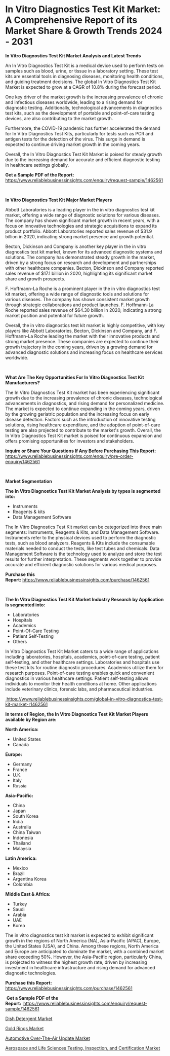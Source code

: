 <p><h1>In Vitro Diagnostics Test Kit Market: A Comprehensive Report of its Market Share & Growth Trends 2024 - 2031</h1></p><p><strong>In Vitro Diagnostics Test Kit Market Analysis and Latest Trends</strong></p>
<p><p>An In Vitro Diagnostics Test Kit is a medical device used to perform tests on samples such as blood, urine, or tissue in a laboratory setting. These test kits are essential tools in diagnosing diseases, monitoring health conditions, and guiding treatment decisions. The global In Vitro Diagnostics Test Kit Market is expected to grow at a CAGR of 10.8% during the forecast period.</p><p>One key driver of the market growth is the increasing prevalence of chronic and infectious diseases worldwide, leading to a rising demand for diagnostic testing. Additionally, technological advancements in diagnostics test kits, such as the development of portable and point-of-care testing devices, are also contributing to the market growth.</p><p>Furthermore, the COVID-19 pandemic has further accelerated the demand for In Vitro Diagnostics Test Kits, particularly for tests such as PCR and antigen tests for the detection of the virus. This surge in demand is expected to continue driving market growth in the coming years.</p><p>Overall, the In Vitro Diagnostics Test Kit Market is poised for steady growth due to the increasing demand for accurate and efficient diagnostic testing in healthcare settings globally.</p></p>
<p><strong>Get a Sample PDF of the Report:&nbsp;</strong> <a href="https://www.reliablebusinessinsights.com/enquiry/request-sample/1462561">https://www.reliablebusinessinsights.com/enquiry/request-sample/1462561</a></p>
<p>&nbsp;</p>
<p><strong>In Vitro Diagnostics Test Kit Major Market Players</strong></p>
<p><p>Abbott Laboratories is a leading player in the in vitro diagnostics test kit market, offering a wide range of diagnostic solutions for various diseases. The company has shown significant market growth in recent years, with a focus on innovative technologies and strategic acquisitions to expand its product portfolio. Abbott Laboratories reported sales revenue of $31.9 billion in 2020, indicating strong market presence and growth potential.</p><p>Becton, Dickinson and Company is another key player in the in vitro diagnostics test kit market, known for its advanced diagnostic systems and solutions. The company has demonstrated steady growth in the market, driven by a strong focus on research and development and partnerships with other healthcare companies. Becton, Dickinson and Company reported sales revenue of $17.1 billion in 2020, highlighting its significant market share and growth prospects.</p><p>F. Hoffmann-La Roche is a prominent player in the in vitro diagnostics test kit market, offering a wide range of diagnostic tools and solutions for various diseases. The company has shown consistent market growth through strategic collaborations and product launches. F. Hoffmann-La Roche reported sales revenue of $64.30 billion in 2020, indicating a strong market position and potential for future growth.</p><p>Overall, the in vitro diagnostics test kit market is highly competitive, with key players like Abbott Laboratories, Becton, Dickinson and Company, and F. Hoffmann-La Roche leading the market with their innovative products and strong market presence. These companies are expected to continue their growth trajectory in the coming years, driven by a growing demand for advanced diagnostic solutions and increasing focus on healthcare services worldwide.</p></p>
<p>&nbsp;</p>
<p><strong>What Are The Key Opportunities For In Vitro Diagnostics Test Kit Manufacturers?</strong></p>
<p><p>The In Vitro Diagnostics Test Kit market has been experiencing significant growth due to the increasing prevalence of chronic diseases, technological advancements in diagnostics, and rising demand for personalized medicine. The market is expected to continue expanding in the coming years, driven by the growing geriatric population and the increasing focus on early disease detection. Factors such as the introduction of innovative testing solutions, rising healthcare expenditure, and the adoption of point-of-care testing are also projected to contribute to the market's growth. Overall, the In Vitro Diagnostics Test Kit market is poised for continuous expansion and offers promising opportunities for investors and stakeholders.</p></p>
<p><strong>Inquire or Share Your Questions If Any Before Purchasing This Report:</strong> <a href="https://www.reliablebusinessinsights.com/enquiry/pre-order-enquiry/1462561">https://www.reliablebusinessinsights.com/enquiry/pre-order-enquiry/1462561</a></p>
<p>&nbsp;</p>
<p><strong>Market Segmentation</strong></p>
<p><strong>The In Vitro Diagnostics Test Kit Market Analysis by types is segmented into:</strong></p>
<p><ul><li>Instruments</li><li>Reagents & kits</li><li>Data Management Software</li></ul></p>
<p><p>The In Vitro Diagnostics Test Kit market can be categorized into three main segments: Instruments, Reagents & Kits, and Data Management Software. Instruments refer to the physical devices used to perform the diagnostic tests, such as blood analyzers. Reagents & Kits include the consumable materials needed to conduct the tests, like test tubes and chemicals. Data Management Software is the technology used to analyze and store the test results for further interpretation. These segments work together to provide accurate and efficient diagnostic solutions for various medical purposes.</p></p>
<p><strong>Purchase this Report:&nbsp;</strong><a href="https://www.reliablebusinessinsights.com/purchase/1462561">https://www.reliablebusinessinsights.com/purchase/1462561</a></p>
<p>&nbsp;</p>
<p><strong>The In Vitro Diagnostics Test Kit Market Industry Research by Application is segmented into:</strong></p>
<p><ul><li>Laboratories</li><li>Hospitals</li><li>Academics</li><li>Point-Of-Care Testing</li><li>Patient Self-Testing</li><li>Others</li></ul></p>
<p><p>In Vitro Diagnostics Test Kit Market caters to a wide range of applications including laboratories, hospitals, academics, point-of-care testing, patient self-testing, and other healthcare settings. Laboratories and hospitals use these test kits for routine diagnostic procedures. Academics utilize them for research purposes. Point-of-care testing enables quick and convenient diagnostics in various healthcare settings. Patient self-testing allows individuals to monitor their health conditions at home. Other applications include veterinary clinics, forensic labs, and pharmaceutical industries.</p></p>
<p><a href="https://www.reliablebusinessinsights.com/global-in-vitro-diagnostics-test-kit-market-r1462561">&nbsp;https://www.reliablebusinessinsights.com/global-in-vitro-diagnostics-test-kit-market-r1462561</a></p>
<p><strong>In terms of Region, the In Vitro Diagnostics Test Kit Market Players available by Region are:</strong></p>
<p>
    <p> <strong> North America: </strong>
        <ul>
            <li>United States</li>
            <li>Canada</li>
        </ul>
        </p> 
    <p> <strong> Europe: </strong>
        <ul>
            <li>Germany</li>
            <li>France</li>
            <li>U.K.</li>
            <li>Italy</li>
            <li>Russia</li>
        </ul>
        </p> 
    <p> <strong> Asia-Pacific: </strong>
        <ul>
            <li>China</li>
            <li>Japan</li>
            <li>South Korea</li>
            <li>India</li>
            <li>Australia</li>
            <li>China Taiwan</li>
            <li>Indonesia</li>
            <li>Thailand</li>
            <li>Malaysia</li>
        </ul>
        </p> 
    <p> <strong> Latin America: </strong>
        <ul>
            <li>Mexico</li>
            <li>Brazil</li>
            <li>Argentina Korea</li>
            <li>Colombia</li>
        </ul>
        </p> 
    <p> <strong> Middle East & Africa: </strong>
        <ul>
            <li>Turkey</li>
            <li>Saudi</li>
            <li>Arabia</li>
            <li>UAE</li>
            <li>Korea</li>
        </ul>
    </p>
    </p>
<p><p>The in vitro diagnostics test kit market is expected to exhibit significant growth in the regions of North America (NA), Asia-Pacific (APAC), Europe, the United States (USA), and China. Among these regions, North America and Europe are anticipated to dominate the market, with a combined market share exceeding 50%. However, the Asia-Pacific region, particularly China, is projected to witness the highest growth rate, driven by increasing investment in healthcare infrastructure and rising demand for advanced diagnostic technologies.</p></p>
<p><strong>Purchase this Report: </strong><a href="https://www.reliablebusinessinsights.com/purchase/1462561">https://www.reliablebusinessinsights.com/purchase/1462561</a></p>
<p>&nbsp;<strong>Get a Sample PDF of the Report:&nbsp;&nbsp;</strong><a href="https://www.reliablebusinessinsights.com/enquiry/request-sample/1462561">https://www.reliablebusinessinsights.com/enquiry/request-sample/1462561</a></p>
<p><strong></strong></p>
<p><p><a href="https://medium.com/@madw10245644/global-dish-detergent-market-focus-on-product-type-hand-washing-products-automatic-dishwashing-f9a22ee6f37a">Dish Detergent Market</a></p><p><a href="https://medium.com/@jewelmohr25/gold-rings-market-size-growth-trends-statistics-forecasts-2024-2031-ec3da99f8964">Gold Rings Market</a></p><p><a href="https://github.com/kumertitash/Market-Research-Report-List-1/blob/main/automotive-over-the-air-update-market.md">Automotive Over-The-Air Update Market</a></p><p><a href="https://github.com/amapolalg/Market-Research-Report-List-1/blob/main/aerospace-and-life-sciences-testing-inspection-and-certification-market.md">Aerospace and Life Sciences Testing, Inspection, and Certification Market</a></p></p>